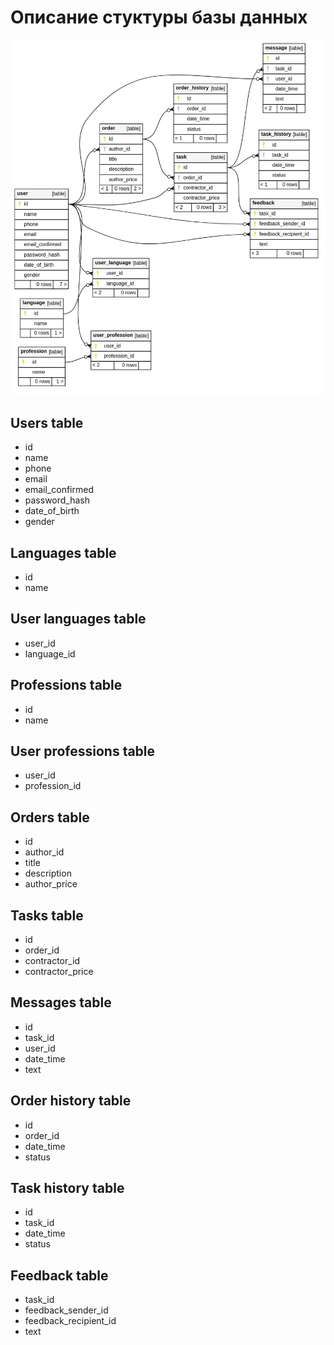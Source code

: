 # Описание стуктуры базы данных


![alt text](./db-relationships.png?raw=true)


## Users table
* id
* name
* phone
* email
* email_confirmed
* password_hash
* date_of_birth
* gender

## Languages table
* id
* name

## User languages table
* user_id
* language_id

## Professions table
* id
* name

## User professions table
* user_id
* profession_id

## Orders table
* id
* author_id
* title
* description
* author_price

## Tasks table
* id
* order_id
* contractor_id
* contractor_price

## Messages table
* id
* task_id
* user_id
* date_time
* text

## Order history table
* id
* order_id
* date_time
* status

## Task history table
* id
* task_id
* date_time
* status

## Feedback table
* task_id
* feedback_sender_id
* feedback_recipient_id
* text
